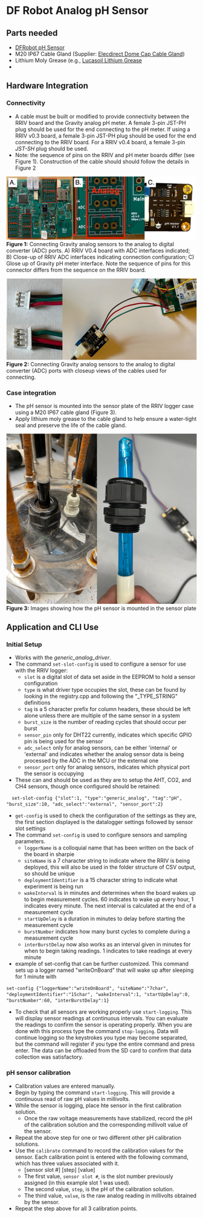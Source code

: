 # DF Robot Analog pH Sensor

## Parts needed
* [DFRobot pH Sensor](https://www.dfrobot.com/product-1782.html)
* M20 IP67 Cable Gland (Supplier: [Elecdirect Dome Cap Cable Gland](https://www.elecdirect.com/cord-grips-strain-relief/cable-glands/dome-cap-cable-gland-m20-19-35-black-complete-with-o-ring-locknut))
* Lithium Moly Grease (e.g., [Lucasoil Lithium Grease](https://www.amazon.com/Lucas-Oil-10533-Lithium-Grease/dp/B004X70LZA/ref=asc_df_B004X70LZA/?tag=hyprod-20&linkCode=df0&hvadid=312151168520&hvpos=&hvnetw=g&hvrand=12751387308192042965&hvpone=&hvptwo=&hvqmt=&hvdev=c&hvdvcmdl=&hvlocint=&hvlocphy=9011858&hvtargid=pla-364752123727&th=1)
* 

## Hardware Integration
### Connectivity
* A cable must be built or modified to provide connectivity between the RRIV board and the Gravity analog pH meter. A female 3-pin JST-PH plug should be used for the end connecting to the pH meter. If using a RRIV v0.3 board, a female 3-pin JST-PH plug should be used for the end connecting to the RRIV board. For a RRIV v0.4 board, a female 3-pin _JST-SH_ plug should be used.
* Note: the sequence of pins on the RRIV and pH meter boards differ (see Figure 1). Construction of the cable should should follow the details in Figure 2

![Figure 1: Connecting Gravity analog sensors to the analog to digital converter (ADC) ports. A) RRIV V0.4 board with ADC interfaces indicated; B) Close-up of RRIV ADC interfaces indicating connection configuration; C) Glose up of Gravity pH meter interface. Note the sequence of pins for this connector differs from the sequence on the RRIV board](graphics/ADC_RRIV_Connect.jpg "Figure 1: Connecting Gravity analog sensors to the analog to digital converter (ADC) ports.")
**Figure 1:** Connecting Gravity analog sensors to the analog to digital converter (ADC) ports. A) RRIV V0.4 board with ADC interfaces indicated; B) Close-up of RRIV ADC interfaces indicating connection configuration; C) Glose up of Gravity pH meter interface. Note the sequence of pins for this connector differs from the sequence on the RRIV board.

![Figure 2: Connecting Gravity analog sensors to the analog to digital converter (ADC) ports with closeup views of the cables used for connecting.](graphics/ADC_Gravity_Cable.jpg "Figure 2: Connecting Gravity analog sensors to the analog to digital converter (ADC) ports with closeup views of the cables used for connecting.")
**Figure 2:** Connecting Gravity analog sensors to the analog to digital converter (ADC) ports with closeup views of the cables used for connecting.

### Case integration
* The pH sensor is mounted into the sensor plate of the RRIV logger case using a M20 IP67 cable gland (Figure 3).
* Apply lithium moly grease to the cable gland to help ensure a water-tight seal and preserve the life of the cable gland.

![Figure 3: Images showing how the pH sensor is mounted in the sensor plate.](graphics/sensor_install.jpg "Figure 3: Images showing how the pH sensor is mounted in the sensor plate")
**Figure 3:** Images showing how the pH sensor is mounted in the sensor plate

## Application and CLI Use
### Initial Setup
* Works with the _generic_analog_driver_.
* The command `set-slot-config` is used to configure a sensor for use with the RRIV logger:
	* `slot` is a digital slot of data set aside in the EEPROM to hold a sensor configuration
	* `type` is what driver type occupies the slot, these can be found by looking in the registry.cpp and following the "\_TYPE\_STRING" definitions
	* `tag` is a 5 character prefix for column headers, these should be left alone unless there are multiple of the same sensor in a system
	* `burst_size` is the number of reading cycles that should occur per burst
	* `sensor_pin` only for DHT22 currently, indicates which specific GPIO pin is being used for the sensor
	* `adc_select` only for analog sensors, can be either 'internal' or 'external' and indicates whether the analog sensor data is being processed by the ADC in the MCU or the external one
	* `sensor_port` only for analog sensors, indicates which physical port the sensor is occupying
* These can and should be used as they are to setup the AHT, CO2, and CH4 sensors, though once configured should be retained:
```
  set-slot-config {"slot":1, "type":"generic_analog", "tag":"pH", "burst_size":10, "adc_select":"external", "sensor_port":2}
```
* `get-config` is used to check the configuration of the settings as they are, the first section displayed is the datalogger settings followed by sensor slot settings
* The command `set-config` is used to configure sensors and sampling parameters.
	* `loggerName` is a colloquial name that has been written on the back of the board in sharpie
	* `siteName` is a 7 character string to indicate where the RRIV is being deployed, this will also be used in the folder structure of CSV output, so should be unique
	* `deploymentIdentifier` is a 15 character string to indicate what experiment is being run
	* `wakeInterval` is in minutes and determines when the board wakes up to begin measurement cycles. 60 indicates to wake up every hour, 1 indicates every minute. The next interval is calculated at the end of a measurement cycle
	* `startUpDelay` is a duration in minutes to delay before starting the measurement cycle
	* `burstNumber` indicates how many burst cycles to complete during a measurement cycle
	* `interBurstDelay` now also works as an interval given in minutes for when to begin taking readings. 1 indicates to take readings at every minute
* example of set-config that can be further customized. This command sets up a logger named "writeOnBoard" that will wake up after sleeping for 1 minute with 
```
set-config {"loggerName":"writeOnBoard", "siteName":"7char", "deploymentIdentifier":"15char", "wakeInterval":1, "startUpDelay":0, "burstNumber":60, "interBurstDelay":1}
```
* To check that all sensors are working properly use `start-logging`. This will display sensor readings at continuous intervals. You can evaluate the readings to confirm the sensor is operating properly. When you are done with this process type the command `stop-logging`. Data will continue logging so the keystrokes you type may become separated, but the command will register if you type the entire command and press enter. The data can be offloaded from the SD card to confirm that data collection was satisfactory.

### pH sensor calibration
* Calibration values are entered manually.
* Begin by typing the command `start-logging`. This will provide a continuous read of raw pH values in millivolts.
* While the sensor is logging, place hte sensor in the first calibration solution.
  * Once the raw voltage measurements have stabilized, record the pH of the calibration solution and the corresponding millivolt value of the sensor.
* Repeat the above step for one or two different other pH calibration solutions.
* Use the `calibrate` command to record the calibration values for the sensor. Each calibration point is entered with the following command, which has three values associated with it.
  * <calibrate> [sensor slot #] [step] [value]
  * The first value, `sensor slot #`, is the slot number previously assigned (in this example slot 1 was used).
  * The second value, `step`, is the pH of the calibration solution.
  * The third value, `value`, is the raw analog reading in millivolts obtained by the sensor.
* Repeat the step above for all 3 calibration points.
